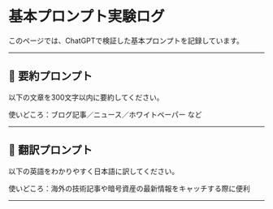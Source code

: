 # 基本プロンプト実験ログ

このページでは、ChatGPTで検証した基本プロンプトを記録しています。

---

## 🔹 要約プロンプト

以下の文章を300文字以内に要約してください。

使いどころ：ブログ記事／ニュース／ホワイトペーパー など

---

## 🔹 翻訳プロンプト

以下の英語をわかりやすく日本語に訳してください。

使いどころ：海外の技術記事や暗号資産の最新情報をキャッチする際に便利

---
